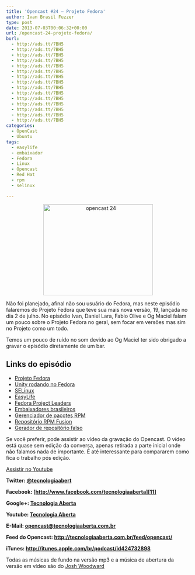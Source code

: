 ```yaml
---
title: 'Opencast #24 – Projeto Fedora'
author: Ivan Brasil Fuzzer
type: post
date: 2013-07-03T00:06:32+00:00
url: /opencast-24-projeto-fedora/
burl:
  - http://ads.tt/7BH5
  - http://ads.tt/7BH5
  - http://ads.tt/7BH5
  - http://ads.tt/7BH5
  - http://ads.tt/7BH5
  - http://ads.tt/7BH5
  - http://ads.tt/7BH5
  - http://ads.tt/7BH5
  - http://ads.tt/7BH5
  - http://ads.tt/7BH5
  - http://ads.tt/7BH5
  - http://ads.tt/7BH5
  - http://ads.tt/7BH5
  - http://ads.tt/7BH5
  - http://ads.tt/7BH5
categories:
  - OpenCast
  - Ubuntu
tags:
  - easylife
  - embaixador
  - Fedora
  - Linux
  - Opencast
  - Red Hat
  - rpm
  - selinux

---
```

<p style="text-align: center;">
  <a href="http://www.ubuntero.com.br/wp-content/uploads/2013/07/opencast-24.png"><img class="alignnone size-medium wp-image-5932" src="http://www.ubuntero.com.br/wp-content/uploads/2013/07/opencast-24-300x249.png" alt="opencast 24" width="300" height="249" /></a>
</p>

Não foi planejado, afinal não sou usuário do Fedora, mas neste episódio falaremos do Projeto Fedora que teve sua mais nova versão, 19, lançada no dia 2 de julho. No episódio Ivan, Daniel Lara, Fabio Olive e Og Maciel falam um pouco sobre o Projeto Fedora no geral, sem focar em versões mas sim no Projeto como um todo.

Temos um pouco de ruído no som devido ao Og Maciel ter sido obrigado a gravar o episódio diretamente de um bar.

## Links do episódio

  * [Projeto Fedora][1]
  * [Unity rodando no Fedora][2]
  * [SELinux][3]
  * [EasyLife][4]
  * [Fedora Project Leaders][5]
  * [Embaixadores brasileiros][6]
  * [Gerenciador de pacotes RPM][7]
  * [Repositório RPM Fusion][8]
  * [Gerador de repositório falso][9]

Se você preferir, pode assistir ao vídeo da gravação do Opencast. O vídeo está quase sem edição da conversa, apenas retirada a parte inicial onde não falamos nada de importante. É até interessante para compararem como fica o trabalho pós edição.

<div class="video">
</div>

<p class="button">
  <a href="http://www.youtube.com/embed/wwg1tF_-xFM" target="_blank" rel="nofollow">Assistir no Youtube</a>
</p>

**Twitter: [@tecnologiaabert][10]**

**Facebook: [http://www.facebook.com/tecnologiaaberta][11]**

**Google+: [Tecnologia Aberta][12]**

**Youtube: [Tecnologia Aberta][13]**

**E-Mail: <opencast@tecnologiaaberta.com.br>**

**Feed do Opencast: <http://tecnologiaaberta.com.br/feed/opencast/>**

**iTunes: <a href="http://itunes.apple.com/br/podcast/id424732898" target="_blank" rel="nofollow">http://itunes.apple.com/br/podcast/id424732898</a>**

Todas as músicas de fundo na versão mp3 e a música de abertura da versão em vídeo são do [Josh Woodward][14]

 [1]: http://projetofedora.org/
 [2]: http://www.omgubuntu.co.uk/2012/07/unity-desktop-available-for-fedora
 [3]: http://fedoraproject.org/wiki/SELinux
 [4]: http://easylifeproject.org/
 [5]: https://fedoraproject.org/wiki/Project_Leader?rd=FPL
 [6]: http://fedoraproject.org/wiki/Ambassadors/MembershipService/Verification#Brazil_.2845.29
 [7]: https://en.wikipedia.org/wiki/RPM_Package_Manager
 [8]: http://rpmfusion.org/
 [9]: https://github.com/mccun934/fakerpmrepo-generator
 [10]: http://twitter.com/tecnologiaabert
 [11]: https://www.facebook.com/tecnologiaaberta
 [12]: https://plus.google.com/u/0/b/114491525240353631044/114491525240353631044/about
 [13]: http://youtube.com/tecnologiaaberta
 [14]: http://www.joshwoodward.com/